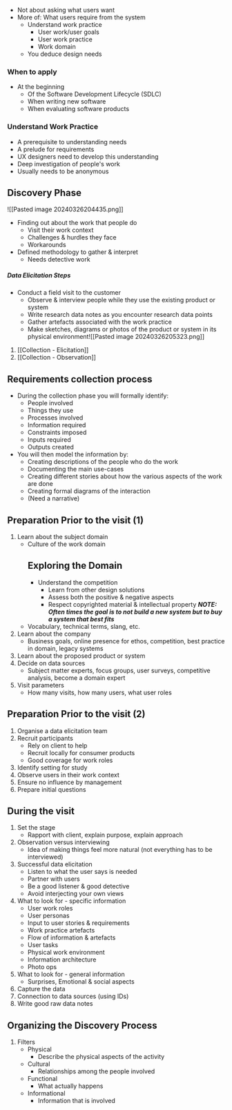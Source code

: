 - Not about asking what users want
- More of: What users require from the system
	- Understand work practice
		- User work/user goals
		- User work practice
		- Work domain
	- You deduce design needs
### When to apply
- At the beginning
	- Of the Software Development Lifecycle (SDLC)
	- When writing new software
	- When evaluating software products
### Understand Work Practice
- A prerequisite to understanding needs
- A prelude for requirements
- UX designers need to develop this understanding
- Deep investigation of people's work
- Usually needs to be anonymous
## Discovery Phase
![[Pasted image 20240326204435.png]]
- Finding out about the work that people do
	- Visit their work context
	- Challenges & hurdles they face
	- Workarounds
- Defined methodology to gather & interpret
	- Needs detective work
##### Data Elicitation Steps
- Conduct a field visit to the customer
	- Observe & interview people while they use the existing product or system
	- Write research data notes as you encounter research data points
	- Gather artefacts associated with the work practice
	- Make sketches, diagrams or photos of the product or system in its physical environment![[Pasted image 20240326205323.png]]
1. [[Collection - Elicitation]]
2. [[Collection - Observation]]
## Requirements collection process
- During the collection phase you will formally identify:
	- People involved
	- Things they use
	- Processes involved
	- Information required
	- Constraints imposed
	- Inputs required
	- Outputs created
- You will then model the information by:
	- Creating descriptions of the people who do the work
	- Documenting the main use-cases
	- Creating different stories about how the various aspects of the work are done
	- Creating formal diagrams of the interaction
	- (Need a narrative)
## Preparation Prior to the visit (1)
1. Learn about the subject domain
	- Culture of the work domain
		 ## Exploring the Domain
		- Understand the competition
			- Learn from other design solutions
			- Assess both the positive & negative aspects
			- Respect copyrighted material & intellectual property
		***NOTE: Often times the goal is to not build a new system but to buy a system that best fits***
	- Vocabulary, technical terms, slang, etc.
2. Learn about the company
	- Business goals, online presence for ethos, competition, best practice in domain, legacy systems
3. Learn about the proposed product or system
4. Decide on data sources
	- Subject matter experts, focus groups, user surveys, competitive analysis, become a domain expert
5. Visit parameters
	- How many visits, how many users, what user roles
## Preparation Prior to the visit (2)
1. Organise a data elicitation team
2. Recruit participants
	- Rely on client to help
	- Recruit locally for consumer products
	- Good coverage for work roles
3. Identify setting for study
4. Observe users in their work context
5. Ensure no influence by management
6. Prepare initial questions
## During the visit
1. Set the stage
	- Rapport with client, explain purpose, explain approach
2. Observation versus interviewing
	- Idea of making things feel more natural (not everything has to be interviewed)
3. Successful data elicitation
	- Listen to what the user says is needed
	- Partner with users
	- Be a good listener & good detective
	- Avoid interjecting your own views
4. What to look for - specific information
	- User work roles
	- User personas
	- Input to user stories & requirements
	- Work practice artefacts
	- Flow of information & artefacts
	- User tasks
	- Physical work environment
	- Information architecture
	- Photo ops
5. What to look for - general information
	- Surprises, Emotional & social aspects
6. Capture the data
7. Connection to data sources (using IDs)
8. Write good raw data notes
## Organizing the Discovery Process
1. Filters
	- Physical
		- Describe the physical aspects of the activity
	- Cultural
		- Relationships among the people involved
	- Functional
		- What actually happens
	- Informational
		- Information that is involved